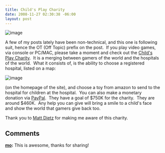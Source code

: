 ```yaml
---
title: Child's Play Charity
date: 2008-11-27 02:30:38 -06:00
layout: post
---
```


![image](jasonmeridth/files/2011/03/image_5.png)

A few of my posts lately have been non-technical, and this one is following suit, hence the OT (Off Topic) prefix on the post.  If you play video games, via console or PC/MAC, please take a moment and check out the [Child's Play Charity](http://www.childsplaycharity.org).  It is a merging between gamers of the world and the hospitals of the world.  What it consists of, is the ability to choose a registered hospital, listed on a map:

![image](jasonmeridth/files/2011/03/image_6.png)

(on the homepage of the site), and choose a toy from amazon to send to the hospital for children at the hospital.  You can also make a monetary donation via [PayPal](https://www.paypal.com/xclick/business=childsplaycharity@penny-arcade.com&item_name=Childs%2BPlay%2BCharity&no_note=1&tax=0&currency_code=USD).  They have a goal of $750K for the charity.  They are around $460K.  Any help you can give will bring a smile to a child's face and show the world that gamers give back too. 

Thank you to [Matt Dietz](http://www.twitter.com/cerberus98) for making me aware of this charity.

## Comments

**[mo](#307 "2008-11-27 16:19:02"):** This is awesome, thanks for sharing!

